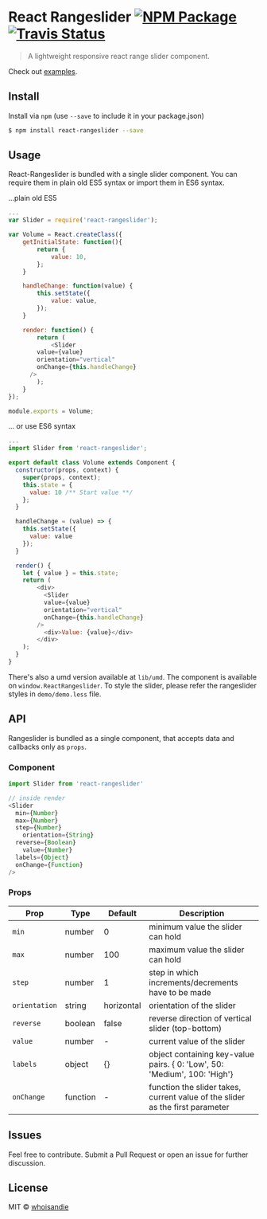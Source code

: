 # React Rangeslider [![NPM Package][npm_img]][npm_site] [![Travis Status][trav_img]][trav_site]
> A lightweight responsive react range slider component.

Check out [examples](https://whoisandie.github.io/react-rangeslider).

## Install
Install via `npm` (use `--save` to include it in your package.json)

```bash
$ npm install react-rangeslider --save
```

## Usage
React-Rangeslider is bundled with a single slider component. You can require them in plain old ES5 syntax or import them in ES6 syntax.

...plain old ES5

```js
...
var Slider = require('react-rangeslider');

var Volume = React.createClass({
	getInitialState: function(){
		return {
			value: 10,
		};
	}

	handleChange: function(value) {
		this.setState({
			value: value,
		});
	}

	render: function() {
		return (
			<Slider
        value={value}
        orientation="vertical"
        onChange={this.handleChange}
      />
		);
	}
});

module.exports = Volume;
```

... or use ES6 syntax

```js
...
import Slider from 'react-rangeslider';

export default class Volume extends Component {
  constructor(props, context) {
    super(props, context);
    this.state = {
      value: 10 /** Start value **/
    };
  }

  handleChange = (value) => {
    this.setState({
      value: value
    });
  }

  render() {
    let { value } = this.state;
    return (
    	<div>
	      <Slider
          value={value}
          orientation="vertical"
          onChange={this.handleChange}
        />
	      <div>Value: {value}</div>
	    </div>
    );
  }
}
```
There's also a umd version available at `lib/umd`. The component is available on `window.ReactRangeslider`. To style the slider, please refer the rangeslider styles in `demo/demo.less` file.

## API
Rangeslider is bundled as a single component, that accepts data and callbacks only as `props`.

### Component
```js
import Slider from 'react-rangeslider'

// inside render
<Slider
  min={Number}
  max={Number}
  step={Number}
	orientation={String}
  reverse={Boolean}
	value={Number}
  labels={Object}
  onChange={Function}
/>
```

### Props
Prop   	 			 |  Type      |  Default      |  Description
---------   	 |  -------   |  -------      |  -----------
`min`     		 |  number    |  0				   	|  minimum value the slider can hold
`max`    			 |  number    |  100				  |  maximum value the slider can hold
`step` 				 |  number    |  1          	|  step in which increments/decrements have to be made
`orientation`  |  string    |  horizontal   |  orientation of the slider
`reverse`  		 |  boolean   |  false			  |  reverse direction of vertical slider (top-bottom)
`value`  			 |  number    |  -            |  current value of the slider
`labels`  	 	 |  object  	|  {}           |  object containing key-value pairs. { 0: 'Low', 50: 'Medium', 100: 'High'}
`onChange`  	 |  function  |  -            |  function the slider takes, current value of the slider as the first parameter


## Issues
Feel free to contribute. Submit a Pull Request or open an issue for further discussion.

## License
MIT &copy; [whoisandie](http://whoisandie.com)

[trav_img]: https://api.travis-ci.org/whoisandie/react-rangeslider.svg
[trav_site]: https://travis-ci.org/whoisandie/react-rangeslider
[npm_img]: https://img.shields.io/npm/v/react-rangeslider.svg?style=flat-square
[npm_site]: https://www.npmjs.org/package/react-rangeslider
